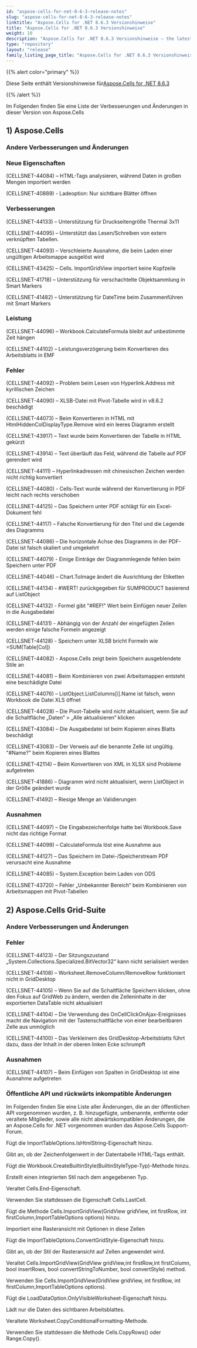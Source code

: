 ```yaml
---
id: "aspose-cells-for-net-8-6-3-release-notes"
slug: "aspose-cells-for-net-8-6-3-release-notes"
linktitle: "Aspose.Cells for .NET 8.6.3 Versionshinweise"
title: "Aspose.Cells for .NET 8.6.3 Versionshinweise"
weight: 10
description: "Aspose.Cells for .NET 8.6.3 Versionshinweise – the latest updates and fixes."
type: "repository"
layout: "release"
family_listing_page_title: "Aspose.Cells for .NET 8.6.3 Versionshinweise"
---
```

{{% alert color="primary" %}}

 Diese Seite enthält Versionshinweise für[Aspose.Cells for .NET 8.6.3](https://releases.aspose.com/cells/net/new-releases/aspose.cells-for-.net-8.6.3/)

{{% /alert %}}

Im Folgenden finden Sie eine Liste der Verbesserungen und Änderungen in dieser Version von Aspose.Cells

## 1) Aspose.Cells

### **Andere Verbesserungen und Änderungen**

### **Neue Eigenschaften**

(CELLSNET-44084) – HTML-Tags analysieren, während Daten in großen Mengen importiert werden

(CELLSNET-40889) - Ladeoption: Nur sichtbare Blätter öffnen

### **Verbesserungen**

(CELLSNET-44133) – Unterstützung für Druckseitengröße Thermal 3x11

(CELLSNET-44095) – Unterstützt das Lesen/Schreiben von extern verknüpften Tabellen.

(CELLSNET-44093) – Verschleierte Ausnahme, die beim Laden einer ungültigen Arbeitsmappe ausgelöst wird

(CELLSNET-43425) – Cells. ImportGridView importiert keine Kopfzeile

(CELLSNET-41718) – Unterstützung für verschachtelte Objektsammlung in Smart Markers

(CELLSNET-41482) – Unterstützung für DateTime beim Zusammenführen mit Smart Markers

### **Leistung**

(CELLSNET-44096) – Workbook.CalculateFormula bleibt auf unbestimmte Zeit hängen

(CELLSNET-44102) – Leistungsverzögerung beim Konvertieren des Arbeitsblatts in EMF

### **Fehler**

(CELLSNET-44092) – Problem beim Lesen von Hyperlink.Address mit kyrillischen Zeichen

(CELLSNET-44090) – XLSB-Datei mit Pivot-Tabelle wird in v8.6.2 beschädigt

(CELLSNET-44073) – Beim Konvertieren in HTML mit HtmlHiddenColDisplayType.Remove wird ein leeres Diagramm erstellt

(CELLSNET-43917) – Text wurde beim Konvertieren der Tabelle in HTML gekürzt

(CELLSNET-43914) – Text überläuft das Feld, während die Tabelle auf PDF gerendert wird

(CELLSNET-44111) – Hyperlinkadressen mit chinesischen Zeichen werden nicht richtig konvertiert

(CELLSNET-44080) - Cells-Text wurde während der Konvertierung in PDF leicht nach rechts verschoben

(CELLSNET-44125) – Das Speichern unter PDF schlägt für ein Excel-Dokument fehl

(CELLSNET-44117) – Falsche Konvertierung für den Titel und die Legende des Diagramms

(CELLSNET-44086) – Die horizontale Achse des Diagramms in der PDF-Datei ist falsch skaliert und umgekehrt

(CELLSNET-44079) - Einige Einträge der Diagrammlegende fehlen beim Speichern unter PDF

(CELLSNET-44046) – Chart.ToImage ändert die Ausrichtung der Etiketten

(CELLSNET-44134) - #WERT! zurückgegeben für SUMPRODUCT basierend auf ListObject

(CELLSNET-44132) - Formel gibt "#REF!" Wert beim Einfügen neuer Zeilen in die Ausgabedatei

(CELLSNET-44131) - Abhängig von der Anzahl der eingefügten Zeilen werden einige falsche Formeln angezeigt

(CELLSNET-44128) - Speichern unter XLSB bricht Formeln wie =SUM(Table[Col])

(CELLSNET-44082) - Aspose.Cells zeigt beim Speichern ausgeblendete Stile an

(CELLSNET-44081) – Beim Kombinieren von zwei Arbeitsmappen entsteht eine beschädigte Datei

(CELLSNET-44076) – ListObject.ListColumns[i].Name ist falsch, wenn Workbook die Datei XLS öffnet

(CELLSNET-44028) – Die Pivot-Tabelle wird nicht aktualisiert, wenn Sie auf die Schaltfläche „Daten“ > „Alle aktualisieren“ klicken

(CELLSNET-43084) – Die Ausgabedatei ist beim Kopieren eines Blatts beschädigt

(CELLSNET-43083) – Der Verweis auf die benannte Zelle ist ungültig. "#Name?" beim Kopieren eines Blattes

(CELLSNET-42114) – Beim Konvertieren von XML in XLSX sind Probleme aufgetreten

(CELLSNET-41886) – Diagramm wird nicht aktualisiert, wenn ListObject in der Größe geändert wurde

(CELLSNET-41492) – Riesige Menge an Validierungen

### **Ausnahmen**

(CELLSNET-44097) – Die Eingabezeichenfolge hatte bei Workbook.Save nicht das richtige Format

(CELLSNET-44099) – CalculateFormula löst eine Ausnahme aus

(CELLSNET-44127) – Das Speichern im Datei-/Speicherstream PDF verursacht eine Ausnahme

(CELLSNET-44085) – System.Exception beim Laden von ODS

(CELLSNET-43720) – Fehler „Unbekannter Bereich“ beim Kombinieren von Arbeitsmappen mit Pivot-Tabellen

## 2) Aspose.Cells Grid-Suite

### **Andere Verbesserungen und Änderungen**

### **Fehler**

(CELLSNET-44123) – Der Sitzungszustand „System.Collections.Specialized.BitVector32“ kann nicht serialisiert werden

(CELLSNET-44108) – Worksheet.RemoveColumn/RemoveRow funktioniert nicht in GridDesktop

(CELLSNET-44105) – Wenn Sie auf die Schaltfläche Speichern klicken, ohne den Fokus auf GridWeb zu ändern, werden die Zelleninhalte in der exportierten DataTable nicht aktualisiert

(CELLSNET-44104) – Die Verwendung des OnCellClickOnAjax-Ereignisses macht die Navigation mit der Tastenschaltfläche von einer bearbeitbaren Zelle aus unmöglich

(CELLSNET-44100) – Das Verkleinern des GridDesktop-Arbeitsblatts führt dazu, dass der Inhalt in der oberen linken Ecke schrumpft

### **Ausnahmen**

(CELLSNET-44107) – Beim Einfügen von Spalten in GridDesktop ist eine Ausnahme aufgetreten

### **Öffentliche API und rückwärts inkompatible Änderungen**

Im Folgenden finden Sie eine Liste aller Änderungen, die an der öffentlichen API vorgenommen wurden, z. B. hinzugefügte, umbenannte, entfernte oder veraltete Mitglieder, sowie alle nicht abwärtskompatiblen Änderungen, die an Aspose.Cells for .NET vorgenommen wurden das Aspose.Cells Support-Forum.

Fügt die ImportTableOptions.IsHtmlString-Eigenschaft hinzu.

Gibt an, ob der Zeichenfolgenwert in der Datentabelle HTML-Tags enthält.

Fügt die Workbook.CreateBuiltinStyle(BuiltinStyleType-Typ)-Methode hinzu.

Erstellt einen integrierten Stil nach dem angegebenen Typ.

Veraltet Cells.End-Eigenschaft.

Verwenden Sie stattdessen die Eigenschaft Cells.LastCell.

Fügt die Methode Cells.ImportGridView(GridView gridView, int firstRow, int firstColumn,ImportTableOptions options) hinzu.

Importiert eine Rasteransicht mit Optionen in diese Zellen

Fügt die ImportTableOptions.ConvertGridStyle-Eigenschaft hinzu.

Gibt an, ob der Stil der Rasteransicht auf Zellen angewendet wird.

 Veraltet Cells.ImportGridView(GridView gridView,int firstRow,int firstColumn, bool insertRows, bool convertStringToNumber, bool convertStyle) method.

Verwenden Sie Cells.ImportGridView(GridView gridView, int firstRow, int firstColumn,ImportTableOptions options).

Fügt die LoadDataOption.OnlyVisibleWorksheet-Eigenschaft hinzu.

Lädt nur die Daten des sichtbaren Arbeitsblattes.

Veraltete Worksheet.CopyConditionalFormatting-Methode.

Verwenden Sie stattdessen die Methode Cells.CopyRows() oder Range.Copy().
